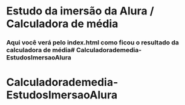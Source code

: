 # Estudo da imersão da Alura / Calculadora de média

### Aqui você verá pelo index.html como ficou o resultado da calculadora de média# Calculadorademedia-EstudosImersaoAlura
# Calculadorademedia-EstudosImersaoAlura

